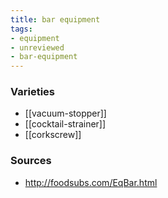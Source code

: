 ```yaml
---
title: bar equipment
tags:
- equipment
- unreviewed
- bar-equipment
---
```


### Varieties

* [[vacuum-stopper]]
* [[cocktail-strainer]]
* [[corkscrew]]

### Sources
* http://foodsubs.com/EqBar.html

